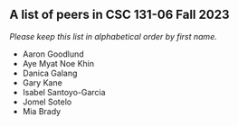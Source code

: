 A list of peers in CSC 131-06 Fall 2023
--------------------------------------------------

*Please keep this list in alphabetical order by first name.*
* Aaron Goodlund
* Aye Myat Noe Khin
* Danica Galang
* Gary Kane
* Isabel Santoyo-Garcia
* Jomel Sotelo
* Mia Brady
